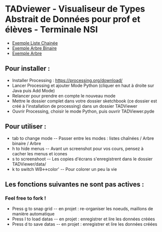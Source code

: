
# TADviewer - Visualiseur de Types Abstrait de Données pour prof et élèves - Terminale NSI

* [Exemple Liste Chainée](https://raw.githubusercontent.com/NSIMoliere/TADviewer/main/data/ex_LC.png "Exemple Liste Chainée")
* [Exemple Arbre Binaire](https://raw.githubusercontent.com/NSIMoliere/TADviewer/main/data/ex_AB.png "Exemple Arbre Binaire")
* [Exemple Arbre](https://raw.githubusercontent.com/NSIMoliere/TADviewer/main/data/ex_Arbre.png "Exemple Arbre")


## Pour installer : 

* Installer Processing : https://processing.org/download/
* Lancer Processing et ajouter Mode Python (cliquer en haut à droite sur Java puis Add Mode)
* Relancer pour prendre en compte le nouveau mode
* Mettre le dossier complet dans votre dossier sketchbook (ce dossier est créé à l'installation de processing) dans un dossier TADViewer
* Ouvrir Processing, choisir le mode Python, puis ouvrir TADViewer.pyde

## Pour utiliser :

* tab to change mode -- Passer entre les modes : listes chaînées / Arbre binaire / Arbre
* h to hide menus -- Avant un screenshot pour vos cours, pensez à cacher les menus et icones
* s to screenshoot -- Les copies d'écrans s'enregistrent dans le dossier TADViewer/data/
* k to switch WB<->color' -- Pour colorer un peu la vie

## Les fonctions suivantes ne sont pas actives : 

### Feel free to fork !

* Press g to snap grid  -- en projet : re-organiser les noeuds, maillons de manière automatique
* Press l to load datas -- en projet : enregistrer et lire les données créées
* Press d to save datas -- en projet : enregistrer et lire les données créées

